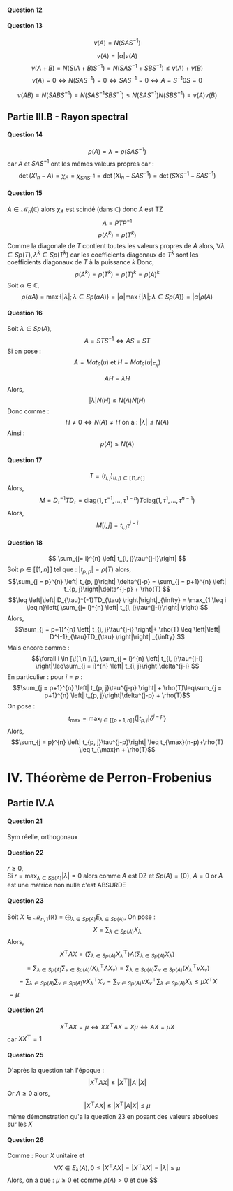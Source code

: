 #### Question 12
#### Question 13
$$v(A) = N(SAS^{-1})$$

$$v(A) = \left| \alpha\right| v(A)$$
$$v(A+B) = N(S(A+B)S^{-1})= N(SAS^{-1} + SBS^{-1}) \leq v(A) + v(B) $$
$$v(A) = 0 \Leftrightarrow N(SAS^{-1}) = 0 \Leftrightarrow SAS^{-1} = 0 \Leftrightarrow A = S^{-1}0S = 0$$

$$v(AB) = N(SABS^{-1}) = N(SAS^{-1}SBS^{-1}) \leq N(SAS^{-1}) N(SBS^{-1}) = v(A)v(B)$$

## Partie III.B - Rayon spectral
#### Question 14
$$\rho(A) = \lambda = \rho(SAS^{-1})$$
car $A$ et $SAS^{-1}$ ont les mêmes valeurs propres car : 
$$\det(XI_{n}-A)  = \chi_{A} = \chi_{SAS^{-1}} = \det(XI_{n}-SAS^{-1}) = \det(SXS^{-1}- SAS^{-1})$$

#### Question 15
$A \in \mathcal{M}_{n}(\mathbb{C})$ alors $\chi_{A}$ est scindé (dans $\mathbb{C}$) donc $A$ est TZ
$$A = PTP^{-1}$$
$$\rho(A^{k}) = \rho(T^{k})$$
Comme la diagonale de $T$ contient toutes les valeurs propres de $A$ alors, $\forall \lambda \in Sp(T), \lambda^{k} \in Sp(T^{k})$ car les coefficients diagonaux de $T^{k}$ sont les coefficients diagonaux de $T$ à la puissance $k$
Donc,
$$\rho(A^{k}) = \rho(T^{k}) = \rho(T)^{k} = \rho(A)^{k}$$
Soit $\alpha \in \mathbb{C}$, 
$$\rho(\alpha A) = \max\{ \left| \lambda\right| ; \lambda \in Sp(\alpha A) \} = \left| \alpha\right|\max\{  \left| \lambda\right| ; \lambda \in Sp(A) \} = \left| \alpha\right| \rho(A) $$

#### Question 16
Soit $\lambda \in Sp(A)$, 
$$A = STS^{-1} \Leftrightarrow AS = ST$$
Si on pose : 
$$A = Mat_{\beta}(u) \text{ et } H=Mat_{\beta}(u|_{E_{\lambda}})$$

$$AH =\lambda H $$
Alors, 
$$\left| \lambda\right|N(H) \leq N(A)N(H)$$
Donc comme : 
$$H \neq 0 \Leftrightarrow N(A) \neq H  \text{ on a : } \left| \lambda \right| \leq N(A) $$
Ainsi : 
$$\rho(A) \leq N(A)$$

#### Question 17
$$T = (t_{i, j})_{(i, j) \in [\![1,n]\!]}$$
Alors, 
$$M = D^{-1}_{\tau} T D_{\tau} = \mathrm{diag}(1, \tau^{-1}, \dots, \tau^{1-n})T \mathrm{diag}(1, \tau^{1}, \dots, \tau^{n-1})$$
Alors, 
$$M[i, j] = t_{i, j} \tau^{j-i}$$

#### Question 18
$$ \sum_{j=  i}^{n} \left| t_{i, j}\tau^{j-i}\right| $$
Soit $p \in [\![1, n]\!]$ tel que : $\left| t_{p, p}\right|=\rho(T)$ alors, 
$$\sum_{j = p}^{n} \left| t_{p, j}\right| \delta^{j-p} = \sum_{j = p+1}^{n} \left| t_{p, j}\right|\delta^{j-p} + \rho(T) $$
$$\leq \left|\left| D_{\tau}^{-1}TD_{\tau} \right|\right|_{\infty} = \max_{1 \leq i \leq n}\left(  \sum_{j=  i}^{n} \left| t_{i, j}\tau^{j-i}\right|  \right) $$
Alors, 
$$\sum_{j = p+1}^{n} \left| t_{i, j}\tau^{j-i} \right|+ \rho(T) \leq \left|\left| D^{-1}_{\tau}TD_{\tau} \right|\right| _{\infty} $$
Mais encore comme : 
$$\forall i \in [\![1,n ]\!], \sum_{j = i}^{n} \left| t_{i, j}\tau^{j-i} \right|\leq\sum_{j = i}^{n} \left| t_{i, j}\right|\delta^{j-i}  $$
En particulier : pour $i=p$ : 
$$\sum_{j = p+1}^{n} \left| t_{p, j}\tau^{j-p} \right| + \rho(T)\leq\sum_{j = p+1}^{n} \left| t_{p, j}\right|\delta^{j-p} + \rho(T)$$
On pose : 
$$t_{\max} = \max_{j \in [\![p+1, n]\!] }\{ \left| t_{p, j}\right|\delta^{j-p} \}$$
Alors, 
$$\sum_{j = p}^{n} \left| t_{p, j}\tau^{j-p}\right| \leq t_{\max}(n-p)+\rho(T) \leq t_{\max}n + \rho(T)$$


# IV. Théorème de Perron-Frobenius
## Partie IV.A
#### Question 21
Sym réelle, orthogonaux

#### Question 22
$r \geq 0$,  
Si $r= \max_{\lambda \in Sp(A)}\left| \lambda\right|=0$ alors comme $A$ est DZ et $Sp(A) = \{ 0 \}$, $A = 0$ or $A$ est une matrice non nulle c'est ABSURDE

#### Question 23
Soit $X \in \mathcal{M}_{n, 1}(\mathbb{R}) = \bigoplus_{\lambda \in Sp(A)}E_{\lambda \in Sp(A)}$,
On pose : 
$$X = \sum_{\lambda \in Sp(A)} X_{\lambda}$$
Alors, 
$$X^{\top}AX = \left( \sum_{\lambda \in Sp(A)}X^{\top}_{\lambda}  \right)A \left( \sum_{\lambda \in Sp(A)} X_{\lambda} \right)$$
$$= \sum_{\lambda \in Sp(A)}\sum_{\nu \in Sp(A)} \left( X_{\lambda}^{\top}AX_{\nu} \right) = \sum_{\lambda \in Sp(A)}\sum_{\nu \in Sp(A)} \left( X_{\lambda}^{\top}\nu X_{\nu} \right) $$
$$= \sum_{\lambda \in Sp(A)} \sum_{\nu \in Sp(A)} \nu X_{\lambda}^{\top}X_{\nu} = \sum_{\nu \in Sp(A)} \nu X_{\nu}^{\top} \sum_{\lambda \in Sp(A)} X_{\lambda} \leq \mu X^{\top}X $$
$= \mu$


#### Question 24
$$X^{\top}AX = \mu \Leftrightarrow XX^{\top} A X= X\mu \Leftrightarrow AX = \mu X$$
car $XX^{\top} = 1$

#### Question 25
D'après la question tah l'époque : 
$$\left| X^{\top}AX\right| \leq \left| X^{\top}\right| \left| A\right| \left| X\right|  $$
Or $A \geq 0$ alors, 
$$\left| X^{\top}AX\right| \leq \left| X^{\top}\right| A \left| X\right| \leq  \mu $$
même démonstration qu'a la question 23 en posant des valeurs absolues sur les $X$

#### Question 26
Comme : Pour $X$ unitaire et 
$$\forall X \in E_{\lambda}(A), 0 \leq \left| X^{\top}AX\right| = \left| X^{\top}\lambda X\right| = \left| \lambda\right|\leq \mu$$
Alors, on a que : $\mu \geq 0$ et comme $\rho(A) >0$ et que $$